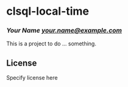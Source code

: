 # clsql-local-time
### _Your Name <your.name@example.com>_

This is a project to do ... something.

## License

Specify license here

